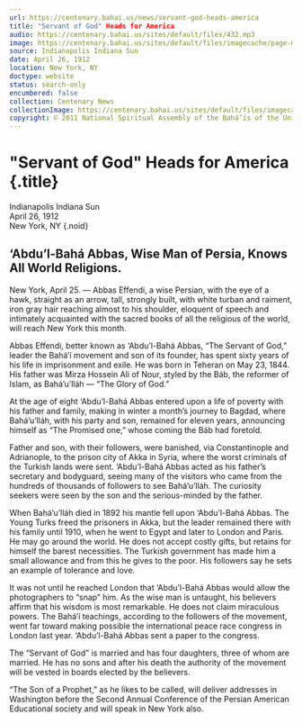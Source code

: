 ```yaml
---
url: https://centenary.bahai.us/news/servant-god-heads-america
title: "Servant of God" Heads for America
audio: https://centenary.bahai.us/sites/default/files/432.mp3
image: https://centenary.bahai.us/sites/default/files/imagecache/page-main-image/images/press_clippings/04-26-1912%20Indianapolis%20Ind%20Sun%20Servant%20of%20God%20Heads%20for%20America.png
source: Indianapolis Indiana Sun
date: April 26, 1912
location: New York, NY
doctype: website
status: search-only
encumbered: false
collection: Centenary News
collectionImage: https://centenary.bahai.us/sites/default/files/imagecache/theme-image/main_image/abdulbaha-overview-small_0.jpg
copyright: © 2011 National Spiritual Assembly of the Bahá’ís of the United States
---
```



# "Servant of God" Heads for America {.title}

Indianapolis Indiana Sun  
April 26, 1912  
New York, NY
{.noid}  



## ‘Abdu’l-Bahá Abbas, Wise Man of Persia, Knows All World Religions.

New York, April 25. — Abbas Effendi, a wise Persian, with the eye of a hawk, straight as an arrow, tall, strongly built, with white turban and raiment, iron gray hair reaching almost to his shoulder, eloquent of speech and intimately acquainted with the sacred books of all the religious of the world, will reach New York this month.

Abbas Effendi, better known as ‘Abdu’l-Bahá Abbas, “The Servant of God,” leader the Bahá’í movement and son of its founder, has spent sixty years of his life in imprisonment and exile. He was born in Teheran on May 23, 1844. His father was Mirza Hossein Ali of Nour, styled by the Báb, the reformer of Islam, as Bahá’u’lláh — “The Glory of God.”

At the age of eight ‘Abdu’l-Bahá Abbas entered upon a life of poverty with his father and family, making in winter a month’s journey to Bagdad, where Bahá’u’lláh, with his party and son, remained for eleven years, announcing himself as “The Promised one,” whose coming the Báb had foretold.

Father and son, with their followers, were banished, via Constantinople and Adrianople, to the prison city of Akka in Syria, where the worst criminals of the Turkish lands were sent. ‘Abdu’l-Bahá Abbas acted as his father’s secretary and bodyguard, seeing many of the visitors who came from the hundreds of thousands of followers to see Bahá’u’lláh. The curiosity seekers were seen by the son and the serious-minded by the father.

When Bahá’u’lláh died in 1892 his mantle fell upon ‘Abdu’l-Bahá Abbas. The Young Turks freed the prisoners in Akka, but the leader remained there with his family until 1910, when he went to Egypt and later to London and Paris. He may go around the world. He does not accept costly gifts, but retains for himself the barest necessities. The Turkish government has made him a small allowance and from this he gives to the poor. His followers say he sets an example of tolerance and love.

It was not until he reached London that ‘Abdu’l-Bahá Abbas would allow the photographers to “snap” him. As the wise man is untaught, his believers affirm that his wisdom is most remarkable. He does not claim miraculous powers. The Bahá’í teachings, according to the followers of the movement, went far toward making possible the international peace race congress in London last year. ‘Abdu’l-Bahá Abbas sent a paper to the congress.

The “Servant of God” is married and has four daughters, three of whom are married. He has no sons and after his death the authority of the movement will be vested in boards elected by the believers.

“The Son of a Prophet,” as he likes to be called, will deliver addresses in Washington before the Second Annual Conference of the Persian American Educational society and will speak in New York also.